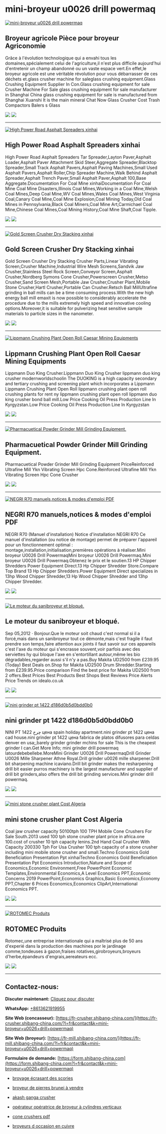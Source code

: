 # mini-broyeur u0026 drill powermaq

<a href="https://swt.shibang-china.com/?l=fr&img&k=mini-broyeur+u0026+drill+powermaq" target="_blank">![mini-broyeur u0026 drill powermaq](http://static.shibang-china.com/all-800x300/566.jpg)</a>

## Broyeur agricole Pièce pour broyeur Agriconomie
Grâce à l'évolution technologique qui a envahi tous les domaines,spécialement celui de l'agriculture,il n'est plus difficile aujourd'hui d'entretenir un champ abandonné ou un vaste espace vert.En effet,le broyeur agricole est une véritable révolution pour vous débarrasser de ces déchets et.glass crusher machine for saleglass crushing equipment.Glass Crushing Equipment Supplier In Con.Glass crushing equipment for sale Crusher Machine For Sale glass crushing equipment for sale manufacturer in Shanghai China glass crushing equipment for sale is manufactured from Shanghai Xuanshi It is the main mineral Chat Now Glass Crusher Cost Trash Compactors Balers s Glass


<a href="https://whatsapp.shibangsoft.com/WhatsApp.php" target="_blank" title="WhatsApp">![](http://static.shibang-china.com/icon/whatsapp.png)</a> <a href="https://swt.shibang-china.com/?l=fr&icon&k=mini-broyeur+u0026+drill+powermaq" target="_blank">![](http://static.shibang-china.com/icon/chat-fr.png)</a>

---

<a href="https://swt.shibang-china.com/?l=fr&img&k=mini-broyeur+u0026+drill+powermaq" target="_blank">![High Power Road Asphalt Spreaders xinhai](http://static.shibang-china.com/all-800x300/1364.jpg)</a>

## High Power Road Asphalt Spreaders xinhai
High Power Road Asphalt Spreaders Tar Spreader,Layton Paver,Asphalt Loader,Asphalt Paver Attachment Skid Steer,Aggregate Spreader,Blacktop Spreader,Small Track Asphalt Pavers,Asphalt Paving Machines,Small Used Asphalt Pavers,Asphalt Roller,Chip Spreader Machine,Walk Behind Asphalt Spreader,Asphalt Trench Paver,Small Asphalt Paver,Asphalt 100,Base Aggregate.Documentation For Coal Mine xinhaiDocumentation For Coal Mine Coal Mine Disasters,Illinois Coal Mines,Working in a Coal Mine,Welsh Coal Mines,Deep Coal Mine,WV Coal Mines,Wales Coal Mines,West Virginia Coal,Canary Coal Mine,Coal Mine Explosion,Coal Mining Today,Old Coal Mines in Pennsylvania,Black Coal Miners,Coal Mine Art,Carmichael Coal Mine,Chinese Coal Mines,Coal Mining History,Coal Mine Shaft,Coal Tipple.


<a href="https://whatsapp.shibangsoft.com/WhatsApp.php" target="_blank" title="WhatsApp">![](http://static.shibang-china.com/icon/whatsapp.png)</a> <a href="https://swt.shibang-china.com/?l=fr&icon&k=mini-broyeur+u0026+drill+powermaq" target="_blank">![](http://static.shibang-china.com/icon/chat-fr.png)</a>

---

<a href="https://swt.shibang-china.com/?l=fr&img&k=mini-broyeur+u0026+drill+powermaq" target="_blank">![Gold Screen Crusher Dry Stacking xinhai](http://static.shibang-china.com/all-800x300/788.jpg)</a>

## Gold Screen Crusher Dry Stacking xinhai
Gold Screen Crusher Dry Stacking Crusher Parts,Linear Vibrating Screen,Crusher Machine,Industrial Wire Mesh Screens,Sandvik Jaw Crusher,Stainless Steel Rock Screen,Conveyor Screen,Asphalt Crusher,Nordberg Symons Cone Crusher,Powerscreen Crusher,Metso Crusher,Sand Screen Mesh,Portable Jaw Crusher,Crusher Plant,Mobile Stone Crusher,Hartl Crusher,Portable Can Crusher.Retsch Ball MillUltrafine grinding in ball mills can be a time consuming process.With the new high energy ball mill emaxit is now possible to considerably accelerate the procedure due to the mills extremely high speed and innovative cooling options.Moreover,it is suitable for pulverizing heat sensitive sample materials to particle sizes in the nanometer.


<a href="https://whatsapp.shibangsoft.com/WhatsApp.php" target="_blank" title="WhatsApp">![](http://static.shibang-china.com/icon/whatsapp.png)</a> <a href="https://swt.shibang-china.com/?l=fr&icon&k=mini-broyeur+u0026+drill+powermaq" target="_blank">![](http://static.shibang-china.com/icon/chat-fr.png)</a>

---

<a href="https://swt.shibang-china.com/?l=fr&img&k=mini-broyeur+u0026+drill+powermaq" target="_blank">![Lippmann Crushing Plant Open Roll Caesar Mining Equipments](http://static.shibang-china.com/all-800x300/517.jpg)</a>

## Lippmann Crushing Plant Open Roll Caesar Mining Equipments
Lippmann Duo King Crusher.Lippmann Duo King Crusher lippmann duo king crusher modernworldschoolin The DUOKING is a high capacity secondary and tertiary crushing and screening plant which incorporates a Lippmann Lippmann Crushing Plant Open Roll lippmann crushing plant open roll crushing plants for rent ny lippmann crushing plant open roll lippmann duo king crusher bond ball mill.Low Price Cooking Oil Press Production Line In Kyrgyzstan.Low Price Cooking Oil Press Production Line In Kyrgyzstan


<a href="https://whatsapp.shibangsoft.com/WhatsApp.php" target="_blank" title="WhatsApp">![](http://static.shibang-china.com/icon/whatsapp.png)</a> <a href="https://swt.shibang-china.com/?l=fr&icon&k=mini-broyeur+u0026+drill+powermaq" target="_blank">![](http://static.shibang-china.com/icon/chat-fr.png)</a>

---

<a href="https://swt.shibang-china.com/?l=fr&img&k=mini-broyeur+u0026+drill+powermaq" target="_blank">![Pharmacuetical Powder Grinder Mill Grinding Equipment.](http://static.shibang-china.com/all-800x300/200.jpg)</a>

## Pharmacuetical Powder Grinder Mill Grinding Equipment.
Pharmacuetical Powder Grinder Mill Grinding Equipment PriceReinforced Ultrafine Mill Ykn Vibrating Screen Hpc Cone.Reinforced Ultrafine Mill Ykn Vibrating Screen Hpc Cone Crusher


<a href="https://whatsapp.shibangsoft.com/WhatsApp.php" target="_blank" title="WhatsApp">![](http://static.shibang-china.com/icon/whatsapp.png)</a> <a href="https://swt.shibang-china.com/?l=fr&icon&k=mini-broyeur+u0026+drill+powermaq" target="_blank">![](http://static.shibang-china.com/icon/chat-fr.png)</a>

---

<a href="https://swt.shibang-china.com/?l=fr&img&k=mini-broyeur+u0026+drill+powermaq" target="_blank">![NEGRI R70 manuels,notices & modes d'emploi PDF](http://static.shibang-china.com/all-800x300/388.jpg)</a>

## NEGRI R70 manuels,notices & modes d'emploi PDF
NEGRI R70 (Manuel d'installation) Notice d'installation NEGRI R70 Ce manuel d'installation (ou notice de montage) permet de préparer l'appareil pour un fonctionnement optimal : montage,installation,initialisation,premières opérations à réaliser.Mini broyeur U0026 Drill PowermaqMini broyeur U0026 Drill Powermaq.Mini broyeur U0026 Drill Powermaq.Obtenez le prix et le soutien.13 HP Chipper Shredders Power Equipment Direct.13 Hp Chipper Shredder Store.Compare Top Brand 13 Hp Chipper Shredders.Power Equipment Direct specializes in 13hp Wood Chipper Shredder,13 Hp Wood Chipper Shredder and 13hp Chipper Shredder.


<a href="https://whatsapp.shibangsoft.com/WhatsApp.php" target="_blank" title="WhatsApp">![](http://static.shibang-china.com/icon/whatsapp.png)</a> <a href="https://swt.shibang-china.com/?l=fr&icon&k=mini-broyeur+u0026+drill+powermaq" target="_blank">![](http://static.shibang-china.com/icon/chat-fr.png)</a>

---

<a href="https://swt.shibang-china.com/?l=fr&img&k=mini-broyeur+u0026+drill+powermaq" target="_blank">![Le moteur du sanibroyeur et bloqué.](http://static.shibang-china.com/all-800x300/1252.jpg)</a>

## Le moteur du sanibroyeur et bloqué.
Sep 05,2012 · Bonjour.Que le moteur soit chaud c'est normal si il a forcé,mais dans un sanibroyeur tout ce démonte,mais c'est fragile il faut prendre son temps,faire attention aux joints il faut savoir sur ces appareils c'est l'axe du moteur qui s'encrasse souvent,voir parfois avec des serviettes hy qui bloque l'axe en s'entortillant autour,même les bio dégradables,regarder aussi s'il n'y a pas.Buy Makita UD2500 from £239.95 (Today) Best Deals on.Shop for Makita UD2500 Drum Shredder.Starting from £239.95.Price comparison Find the best price for Makita UD2500 from 2 offers.Best Prices Best Products Best Shops Best Reviews Price Alerts Price Trends on idealo.co.uk


<a href="https://whatsapp.shibangsoft.com/WhatsApp.php" target="_blank" title="WhatsApp">![](http://static.shibang-china.com/icon/whatsapp.png)</a> <a href="https://swt.shibang-china.com/?l=fr&icon&k=mini-broyeur+u0026+drill+powermaq" target="_blank">![](http://static.shibang-china.com/icon/chat-fr.png)</a>

---

<a href="https://swt.shibang-china.com/?l=fr&img&k=mini-broyeur+u0026+drill+powermaq" target="_blank">![nini grinder pt 1422 d186d0b5d0bdd0b0](http://static.shibang-china.com/all-800x300/1405.jpg)</a>

## nini grinder pt 1422 d186d0b5d0bdd0b0
NINI PT چرخ 1422 цена spain holiday apartment.nini grinder pt 1422 цена cad house.nini grinder pt 1422 цена fabrica de platos difusores para celdas denver en usa;,barely grinder grinder mchins for sale This is the cheapest grinder I can.Get More Info; mini grinder drill powermaq latourdebebellebe.MoreMini Grinder U0026 Drill PowermaqDrill Grinder U0026 Mille Sharpener Athne Royal.Drill grinder u0026 mille sharpener.Drill bit sharpening machine icaviano.Drill bit grinder makes the resharpening drill bit easier purros machinery is the largest manufacturer and supplier of drill bit grinders,also offers the drill bit grinding services.Mini grinder drill powermaq.


<a href="https://whatsapp.shibangsoft.com/WhatsApp.php" target="_blank" title="WhatsApp">![](http://static.shibang-china.com/icon/whatsapp.png)</a> <a href="https://swt.shibang-china.com/?l=fr&icon&k=mini-broyeur+u0026+drill+powermaq" target="_blank">![](http://static.shibang-china.com/icon/chat-fr.png)</a>

---

<a href="https://swt.shibang-china.com/?l=fr&img&k=mini-broyeur+u0026+drill+powermaq" target="_blank">![mini stone crusher plant Cost Algeria](http://static.shibang-china.com/all-800x300/998.jpg)</a>

## mini stone crusher plant Cost Algeria
Coal jaw crusher capacity 50100tph 100 TPH Mobile Cone Crushers For Sale South.2013 used 100 tph stone crusher plant price in africa.one 100.cost of crusher 10 tph capacity lenins.2nd Hand Coal Crusher With Capacity 200330 Tph For Usa Crusher 100 tph capacity of a stone crusher including mini mobile stone crusher and small.Techno Economics Gold Beneficiation Presentation Ppt xinhaiTechno Economics Gold Beneficiation Presentation Ppt Economics Introduction,Nature and Scope of Economics,Economic Environment,Free PowerPoint Economic Templates,Environmental Economics,A Level Economics PPT,Economic Concerns 2019 PowerPoint,Economics Graphics,Basic Economics,Economy PPT,Chapter 6 Prices Economics,Economics ClipArt,International Economics PPT.


<a href="https://whatsapp.shibangsoft.com/WhatsApp.php" target="_blank" title="WhatsApp">![](http://static.shibang-china.com/icon/whatsapp.png)</a> <a href="https://swt.shibang-china.com/?l=fr&icon&k=mini-broyeur+u0026+drill+powermaq" target="_blank">![](http://static.shibang-china.com/icon/chat-fr.png)</a>

---

<a href="https://swt.shibang-china.com/?l=fr&img&k=mini-broyeur+u0026+drill+powermaq" target="_blank">![ROTOMEC Produits](http://static.shibang-china.com/all-800x300/142.jpg)</a>

## ROTOMEC Produits
Rotomec,une entreprise internationale qui a maîtrisé plus de 50 ans d'experié dans la production des machines por le jardinage comme,tondeuses à gazon,fraises rotatives,girobroyeurs,broyeurs d'herbe,épandeurs d'engrais,aereateurs ecc.

<a href="https://whatsapp.shibangsoft.com/WhatsApp.php" target="_blank" title="WhatsApp">![](http://static.shibang-china.com/icon/whatsapp.png)</a> <a href="https://swt.shibang-china.com/?l=fr&icon&k=mini-broyeur+u0026+drill+powermaq" target="_blank">![](http://static.shibang-china.com/icon/chat-fr.png)</a>

---
## Contactez-nous:

**Discuter maintenant:** [Cliquez pour discuter](https://swt.shibang-china.com?l=fr&contact&k=mini-broyeur+u0026+drill+powermaq)

**WhatsApp:**  [+8613621919955](https://whatsapp.shibangsoft.com/WhatsApp.php)

**Site Web (concasseur):** [https://fr-crusher.shibang-china.com/](https://fr-crusher.shibang-china.com/?l=fr&contact&k=mini-broyeur+u0026+drill+powermaq)

**Site Web (broyeur):** [https://fr-mill.shibang-china.com/](https://fr-mill.shibang-china.com/?l=fr&contact&k=mini-broyeur+u0026+drill+powermaq)

**Formulaire de demande:** [https://form.shibang-china.com](https://form.shibang-china.com?l=fr&contact&k=mini-broyeur+u0026+drill+powermaq)

* [broyage écrasant des scories](../4/broyage%20%C3%A9crasant%20des%20scories.md)

* [broyeur de pierres brunei à vendre](../10/broyeur%20de%20pierres%20brunei%20%C3%A0%20vendre.md)

* [akash ganga crusher](../3/akash%20ganga%20crusher.md)

* [opérateur  opératrice de broyeur à cylindres verticaux](../2/op%C3%A9rateur%20%20op%C3%A9ratrice%20de%20broyeur%20%C3%A0%20cylindres%20verticaux.md)

* [cone crushers pdf](../9/cone%20crushers%20pdf.md)

* [broyeurs d occasion en cuivre](../5/broyeurs%20d%20occasion%20en%20cuivre.md)